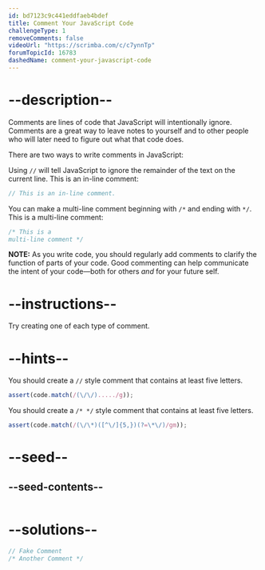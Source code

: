 ```yaml
---
id: bd7123c9c441eddfaeb4bdef
title: Comment Your JavaScript Code
challengeType: 1
removeComments: false
videoUrl: "https://scrimba.com/c/c7ynnTp"
forumTopicId: 16783
dashedName: comment-your-javascript-code
---
```


# --description--

Comments are lines of code that JavaScript will intentionally ignore. Comments are a great way to leave notes to yourself and to other people who will later need to figure out what that code does.

There are two ways to write comments in JavaScript:

Using `//` will tell JavaScript to ignore the remainder of the text on the current line. This is an in-line comment:

```js
// This is an in-line comment.
```

You can make a multi-line comment beginning with `/*` and ending with `*/`. This is a multi-line comment:

```js
/* This is a
multi-line comment */
```

**NOTE:** As you write code, you should regularly add comments to clarify the function of parts of your code. Good commenting can help communicate the intent of your code—both for others _and_ for your future self.

# --instructions--

Try creating one of each type of comment.

# --hints--

You should create a `//` style comment that contains at least five letters.

```js
assert(code.match(/(\/\/)...../g));
```

You should create a `/* */` style comment that contains at least five letters.

```js
assert(code.match(/(\/\*)([^\/]{5,})(?=\*\/)/gm));
```

# --seed--

## --seed-contents--

```js

```

# --solutions--

```js
// Fake Comment
/* Another Comment */
```
